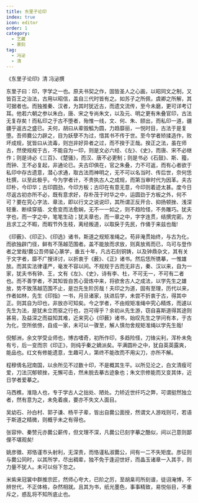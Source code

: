 ```yaml
---
title: 东里子论印
index: true
icon: editor
order: 1
category:
  - 艺藏
  - 篆刻
tag:
  - 冯泌
  - 清
---
```


《东里子论印》清 冯泌撰  

东里子曰：印，字学之一也。原夫书契之作，固皆圣人之心画，以昭同文之制，又皆百王之治法，古用以昭信，盖自三代时皆有之。如苏子之所佩，虞卿之所解，其可据者也。而独推秦、汉者，为其时犹近古，而遗文流传，至今未磨，更可详考订耳。他若六朝之参以朱白，唐、宋之专尚朱文，以及元、明之更有朱叠官印，古法无复存矣！而私印之于古不堕者，殆惟一线，文、何、朱、颐出，而私印一道，疆疆乎返古之盛已。夫何，胡曰从辈毁觚为圆，力趋靡丽，一悦时目，古法于是复堕。吾师爨公力辟之，目为妖孽不为过，惜其书不传于世。至今学者矫揉造作，败坏成规，犹皆曰从流毒，则岂非好异者之过，而不揆于正哉。揆正之法，虽在师古，然使规规于古，不能自为一印，则是文必六经、《左》、《史》，而唐、宋不必继作；则是诗必《三百》、《楚骚》，而汉、唐不必更制；则是书必《石鼓》、斯、籀，而钟、王不必复起，非通论已。夫古印俱在，官之朱叠，力不可返，而有心者欲于私印中存古遗意，潜心求通，取古法而神明之，无不可以名当时、传后世，奈何恁杜撰，以至此极乎。今为学者计，不贵执古人之成规，而第当审时代为因革。夫古印朴，今印华；古印圆劲，今印方板；古印在有意无意，今印则着迹太甚。度今日尽返古初亦所不必，既有意求好，存朴茂于时华之中，运圆劲于方板之外，何不可？要在究心字法、章法，即以行文之说说印，其所谓正反开合、抑扬顿挫、浅深轻重、断续穿插．文愈变而法愈娴，无不一一如之，则不趋险怪，不务雕巧。犹夫字也，而一字之中，笔笔生动；犹夫章也，而一章之中，字字连贯，结撰完密。方且求工之不暇，而暇节外生枝，离经叛道，以取戾于先民，作俑于来兹也哉!  

《印薮》、《印正》、《印选》诸书，斯道之规矩准绳之。苟非淹贯始终，与古为化，而欲独辟门径，鲜有不荡越范围者。盖不能放而求放，则真放焉而已，乌可与登作者之堂哉!爨公吾师留心篆学，垂五十年，凡古石刻铜铸，以及钟鼎杂文，其有关于文字者，靡不广搜详讨，以折衷于《薮》、《正》诸书。然后恁所镌摹，一惟雄放。而其实法律谨严，毫发不容以间。不规规于古而无非古，秦、汉以来，自为一家，犹夫书有钟、王，文有《左》、《史》，诗有李、杜，不可无一，不可有二者也。而不善学者，不其知皆自苦心营炼中来，将欲舍古人之成法，以学先生之雄放，势不致荡越范围不止，是岂先生阶厉哉！夫印之为道，固有至理，历代以来，作者如林，先生《印指》一书，月旦诸家，扶进后学，未尝不折衷于古，得其中正。则其自为印也，非放亦可知矣。今之学者，不由规矩准绳中究心精炼，而遽以先生为法，是犹未立而驱之行也，岂可得乎？余初从先生游，窃自喜斯道得其途则甚易，及益深之而益知其难，近来究心《印薮》诸书，始叹先生之学问有本，于古为化，空所依傍，自成一家，未可以一骤至，解人慎勿舍规矩准绳以学先生哉!  

倪郁洲，余文学受业师也，博古嗜奇，初所作印，多趋险怪，刀锋尖利，浑朴未免有亏，后一变而宗《印正》，则纯乎秦之嫡派矣。平满圆朴之中，犹自英英露爽，能品也。红文有修能遗意，生趣可人，第终不能改而不用尖刀，亦所不解。  

程穆倩名冠南国，以余所见不过数十印，不是概其生平。以所见沦之，白文清瘦可爱，刀法沉郁顿挫，无懈可击，然未脱去摹古迹象也；朱文宗修能而又变其体，近日学者爱摹之。  

马西樵，淮隐人也，专于学古人之拙处、陋处。力矫近世纤巧之弊，可谓挺然独立者，然有意为之，未免着痕，要亦不失文人面目。  

吴幼石、孙白村、郭子谦、杨平子辈，皆出自爨公面授，然谓文人游戏则可，若语于斯道之精微，则概乎未之有得也。  

张容仲、秦赞元亦爨公薪传，但文理不深，凡爨公已刻字摹之酷似，间以己意则鄙俚不堪观矣!  

姚彦徵、郑恪谨市头射利，无深责，而恪谨私淑爨公，间有一二不失矩度。彦征则与爨公同时，以其所学，尽出稠辈，独不免于逢迎世好，而晶玉诸章一入其手，则力量不犹人。未可以俗下忽之。  

米紫来冠裳中群推宗匠，然师心夸大，已阶之厉，至胡臬司所刻谱，徒诩淹博，不辨世代，不正体格，杂然相就。且其为书，纸光墨色，事事精致，易悦俗目，不重斥之，惑乱将不知所底止也。  
